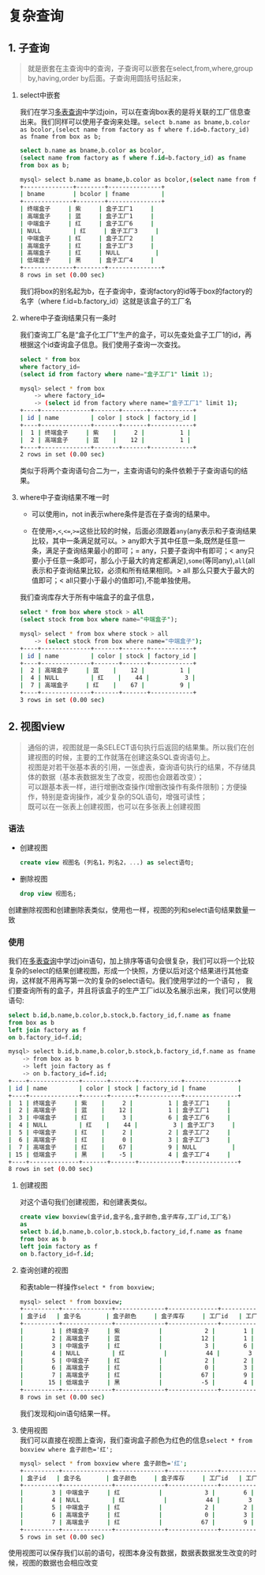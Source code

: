 # 复杂查询

## 1. 子查询  

>就是嵌套在主查询中的查询，子查询可以嵌套在select,from,where,group by,having,order by后面。子查询用圆括号括起来，

1. select中嵌套  

    我们在学习[多表查询](./多表查询.md)中学过join，可以在查询box表的是将关联的工厂信息查出来。我们同样可以使用子查询来处理。`select b.name as bname,b.color as bcolor,(select name from factory as f where f.id=b.factory_id) as fname from box as b;`  

    ```sql
    select b.name as bname,b.color as bcolor,
    (select name from factory as f where f.id=b.factory_id) as fname 
    from box as b;
    ```  

    ```bash
    mysql> select b.name as bname,b.color as bcolor,(select name from factory as f where f.id=b.factory_id) as fname from box as b;
    +--------------+--------+---------------+
    | bname        | bcolor | fname         |
    +--------------+--------+---------------+
    | 终端盒子     | 紫     | 盒子工厂1     |
    | 高端盒子     | 蓝     | 盒子工厂1     |
    | 中端盒子     | 红     | 盒子工厂6     |
    | NULL         | 红     | 盒子工厂3     |
    | 中端盒子     | 红     | 盒子工厂2     |
    | 高端盒子     | 红     | 盒子工厂3     |
    | 高端盒子     | 红     | NULL          |
    | 低端盒子     | 黑     | 盒子工厂4     |
    +--------------+--------+---------------+
    8 rows in set (0.00 sec)
    ```  

    我们将box的别名起为b，在子查询中，查询factory的id等于box的factory的名字（where f.id=b.factory_id）这就是该盒子的工厂名  

2. where中子查询结果只有一条时  

    我们查询工厂名是“盒子化工厂1”生产的盒子，可以先查处盒子工厂1的id，再根据这个id查询盒子信息。我们使用子查询一次查找。  

    ```sql
    select * from box 
    where factory_id=
    (select id from factory where name="盒子工厂1" limit 1);
    ```  

    ```bash
    mysql> select * from box
        -> where factory_id=
        -> (select id from factory where name="盒子工厂1" limit 1);
    +----+--------------+-------+-------+------------+
    | id | name         | color | stock | factory_id |
    +----+--------------+-------+-------+------------+
    |  1 | 终端盒子     | 紫    |     2 |          1 |
    |  2 | 高端盒子     | 蓝    |    12 |          1 |
    +----+--------------+-------+-------+------------+
    2 rows in set (0.00 sec)
    ```  

    类似于将两个查询语句合二为一，主查询语句的条件依赖于子查询语句的结果。  

3. where中子查询结果不唯一时  

    * 可以使用in，not in表示where条件是否在子查询的结果中。

    * 在使用`>`,`<`,`<=`,`>=`这些比较的时候，后面必须跟着`any`(any表示和子查询结果比较，其中一条满足就可以。> any即大于其中任意一条,既然是任意一条，满足子查询结果最小的即可；= any，只要子查询中有即可；< any只要小于任意一条即可，那么小于最大的肯定都满足),`some`(等同any),`all`(all表示和子查询结果比较，必须和所有结果相同。> all 那么只要大于最大的值即可；< all只要小于最小的值即可),不能单独使用。  

    我们查询库存大于所有中端盒子的盒子信息，  

    ```sql
    select * from box where stock > all 
    (select stock from box where name="中端盒子");
    ```  

    ```bash
    mysql> select * from box where stock > all
        -> (select stock from box where name="中端盒子");
    +----+--------------+-------+-------+------------+
    | id | name         | color | stock | factory_id |
    +----+--------------+-------+-------+------------+
    |  2 | 高端盒子     | 蓝    |    12 |          1 |
    |  4 | NULL         | 红    |    44 |          3 |
    |  7 | 高端盒子     | 红    |    67 |          9 |
    +----+--------------+-------+-------+------------+
    3 rows in set (0.00 sec)
    ```  

## 2. 视图view

>通俗的讲，视图就是一条SELECT语句执行后返回的结果集。所以我们在创建视图的时候，主要的工作就落在创建这条SQL查询语句上。  
视图是对若干张基本表的引用，一张虚表，查询语句执行的结果，不存储具体的数据（基本表数据发生了改变，视图也会跟着改变）；  
可以跟基本表一样，进行增删改查操作(增删改操作有条件限制)；方便操作，特别是查询操作，减少复杂的SQL语句，增强可读性；   
既可以在一张表上创建视图，也可以在多张表上创建视图  

### 语法  

* 创建视图  

    ```sql
    create view 视图名 (列名1，列名2，...) as select语句;
    ```  

* 删除视图  

    ```sql
    drop view 视图名;
    ```  

创建删除视图和创建删除表类似，使用也一样，视图的列和select语句结果数量一致  

### 使用

我们在[多表查询](./多表查询.md)中学过join语句，加上排序等语句会很复杂，我们可以将一个比较复杂的select的结果创建视图，形成一个快照，方便以后对这个结果进行其他查询，这样就不用再写第一次的复杂的select语句。我们使用学过的一个语句 ， 
我们要查询所有的盒子，并且将该盒子的生产工厂id以及名展示出来，我们可以使用语句:  

```sql
select b.id,b.name,b.color,b.stock,b.factory_id,f.name as fname 
from box as b
left join factory as f 
on b.factory_id=f.id;
```  

```bash
mysql> select b.id,b.name,b.color,b.stock,b.factory_id,f.name as fname
    -> from box as b
    -> left join factory as f
    -> on b.factory_id=f.id;
+----+--------------+-------+-------+------------+---------------+
| id | name         | color | stock | factory_id | fname         |
+----+--------------+-------+-------+------------+---------------+
|  1 | 终端盒子     | 紫    |     2 |          1 | 盒子工厂1     |
|  2 | 高端盒子     | 蓝    |    12 |          1 | 盒子工厂1     |
|  3 | 中端盒子     | 红    |     3 |          6 | 盒子工厂6     |
|  4 | NULL         | 红    |    44 |          3 | 盒子工厂3     |
|  5 | 中端盒子     | 红    |     2 |          2 | 盒子工厂2     |
|  6 | 高端盒子     | 红    |     0 |          3 | 盒子工厂3     |
|  7 | 高端盒子     | 红    |    67 |          9 | NULL          |
| 15 | 低端盒子     | 黑    |    -5 |          4 | 盒子工厂4     |
+----+--------------+-------+-------+------------+---------------+
8 rows in set (0.00 sec)
```  

1. 创建视图  

    对这个语句我们创建视图，和创建表类似。  

    ```sql
    create view boxview(盒子id,盒子名,盒子颜色,盒子库存,工厂id,工厂名) 
    as 
    select b.id,b.name,b.color,b.stock,b.factory_id,f.name as fname 
    from box as b
    left join factory as f 
    on b.factory_id=f.id;
    ```  

2. 查询创建的视图  

    和表table一样操作`select * from boxview;`  

    ```bash
    mysql> select * from boxview;
    +----------+--------------+--------------+--------------+----------+---------------+
    | 盒子id   | 盒子名       | 盒子颜色     | 盒子库存     | 工厂id   | 工厂名        |
    +----------+--------------+--------------+--------------+----------+---------------+
    |        1 | 终端盒子     | 紫           |            2 |        1 | 盒子工厂1     |
    |        2 | 高端盒子     | 蓝           |           12 |        1 | 盒子工厂1     |
    |        3 | 中端盒子     | 红           |            3 |        6 | 盒子工厂6     |
    |        4 | NULL         | 红           |           44 |        3 | 盒子工厂3     |
    |        5 | 中端盒子     | 红           |            2 |        2 | 盒子工厂2     |
    |        6 | 高端盒子     | 红           |            0 |        3 | 盒子工厂3     |
    |        7 | 高端盒子     | 红           |           67 |        9 | NULL          |
    |       15 | 低端盒子     | 黑           |           -5 |        4 | 盒子工厂4     |
    +----------+--------------+--------------+--------------+----------+---------------+
    8 rows in set (0.00 sec)
    ```  

    我们发现和join语句结果一样。

3. 使用视图  
    我们可以直接在视图上查询，我们查询盒子颜色为红色的信息`select * from boxview where 盒子颜色='红';`  

    ```bash  
    mysql> select * from boxview where 盒子颜色='红';
    +----------+--------------+--------------+--------------+----------+---------------+
    | 盒子id   | 盒子名       | 盒子颜色     | 盒子库存     | 工厂id   | 工厂名        |
    +----------+--------------+--------------+--------------+----------+---------------+
    |        3 | 中端盒子     | 红           |            3 |        6 | 盒子工厂6     |
    |        4 | NULL         | 红           |           44 |        3 | 盒子工厂3     |
    |        5 | 中端盒子     | 红           |            2 |        2 | 盒子工厂2     |
    |        6 | 高端盒子     | 红           |            0 |        3 | 盒子工厂3     |
    |        7 | 高端盒子     | 红           |           67 |        9 | NULL          |
    +----------+--------------+--------------+--------------+----------+---------------+
    5 rows in set (0.00 sec)
    ```  

使用视图可以保存我们以前的语句，视图本身没有数据，数据表数据发生改变的时候，视图的数据也会相应改变
